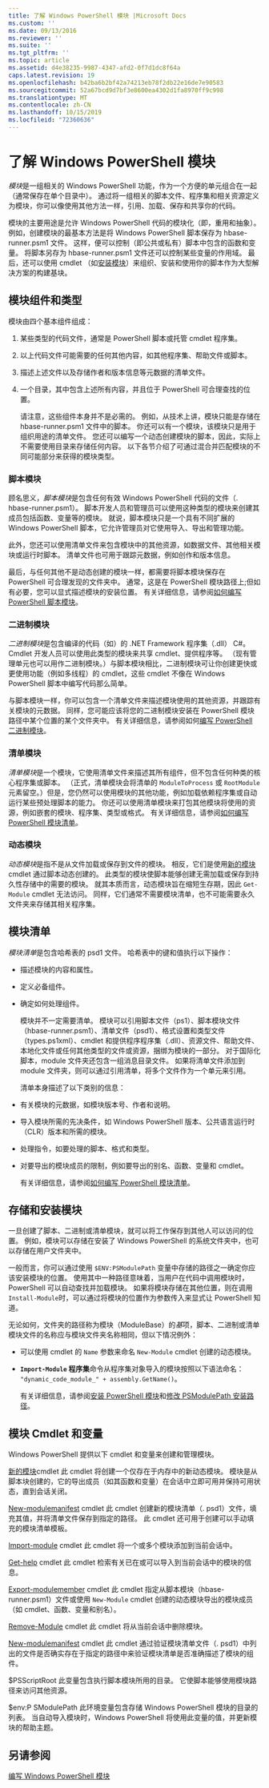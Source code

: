 ```yaml
---
title: 了解 Windows PowerShell 模块 |Microsoft Docs
ms.custom: ''
ms.date: 09/13/2016
ms.reviewer: ''
ms.suite: ''
ms.tgt_pltfrm: ''
ms.topic: article
ms.assetid: d4e38235-9987-4347-afd2-0f7d1dc8f64a
caps.latest.revision: 19
ms.openlocfilehash: b42ba6b2bf42a74213eb78f2db22e16de7e90583
ms.sourcegitcommit: 52a67bcd9d7bf3e8600ea4302d1fa8970ff9c998
ms.translationtype: MT
ms.contentlocale: zh-CN
ms.lasthandoff: 10/15/2019
ms.locfileid: "72360636"
---
```

# <a name="understanding-a-windows-powershell-module"></a>了解 Windows PowerShell 模块

*模块*是一组相关的 Windows PowerShell 功能，作为一个方便的单元组合在一起（通常保存在单个目录中）。 通过将一组相关的脚本文件、程序集和相关资源定义为模块，你可以像使用其他方法一样，引用、加载、保存和共享你的代码。

模块的主要用途是允许 Windows PowerShell 代码的模块化（即，重用和抽象）。 例如，创建模块的最基本方法是将 Windows PowerShell 脚本保存为 hbase-runner.psm1 文件。 这样，便可以控制（即公共或私有）脚本中包含的函数和变量。 将脚本另存为 hbase-runner.psm1 文件还可以控制某些变量的作用域。 最后，还可以使用 cmdlet （如[安装模块](/powershell/module/PowershellGet/Install-Module)）来组织、安装和使用你的脚本作为大型解决方案的构建基块。

## <a name="module-components-and-types"></a>模块组件和类型

模块由四个基本组件组成：

1. 某些类型的代码文件，通常是 PowerShell 脚本或托管 cmdlet 程序集。

2. 以上代码文件可能需要的任何其他内容，如其他程序集、帮助文件或脚本。

3. 描述上述文件以及存储作者和版本信息等元数据的清单文件。

4. 一个目录，其中包含上述所有内容，并且位于 PowerShell 可合理查找的位置。

   请注意，这些组件本身并不是必需的。 例如，从技术上讲，模块只能是存储在 hbase-runner.psm1 文件中的脚本。 你还可以有一个模块，该模块只是用于组织用途的清单文件。 您还可以编写一个动态创建模块的脚本，因此，实际上不需要使用目录来存储任何内容。 以下各节介绍了可通过混合并匹配模块的不同可能部分来获得的模块类型。

### <a name="script-modules"></a>脚本模块

顾名思义，*脚本模块*是包含任何有效 Windows PowerShell 代码的文件（. hbase-runner.psm1）。 脚本开发人员和管理员可以使用这种类型的模块来创建其成员包括函数、变量等的模块。 就说，脚本模块只是一个具有不同扩展的 Windows PowerShell 脚本，它允许管理员对它使用导入、导出和管理功能。

此外，您还可以使用清单文件来包含模块中的其他资源，如数据文件、其他相关模块或运行时脚本。 清单文件也可用于跟踪元数据，例如创作和版本信息。

最后，与任何其他不是动态创建的模块一样，都需要将脚本模块保存在 PowerShell 可合理发现的文件夹中。 通常，这是在 PowerShell 模块路径上;但如有必要，您可以显式描述模块的安装位置。 有关详细信息，请参阅[如何编写 PowerShell 脚本模块](./how-to-write-a-powershell-script-module.md)。

### <a name="binary-modules"></a>二进制模块

*二进制模块*是包含编译的代码（如）的 .NET Framework 程序集（.dll） C#。 Cmdlet 开发人员可以使用此类型的模块来共享 cmdlet、提供程序等。 （现有管理单元也可以用作二进制模块。）与脚本模块相比，二进制模块可让你创建更快或更使用功能（例如多线程）的 cmdlet，这些 cmdlet 不像在 Windows PowerShell 脚本中编写代码那么简单。

与脚本模块一样，你可以包含一个清单文件来描述模块使用的其他资源，并跟踪有关模块的元数据。 同样，您可能应该将您的二进制模块安装在 PowerShell 模块路径中某个位置的某个文件夹中。 有关详细信息，请参阅如何[编写 PowerShell 二进制模块](./how-to-write-a-powershell-binary-module.md)。

### <a name="manifest-modules"></a>清单模块

*清单模块*是一个模块，它使用清单文件来描述其所有组件，但不包含任何种类的核心程序集或脚本。 （正式，清单模块会将清单的 `ModuleToProcess` 或 `RootModule` 元素留空。）但是，您仍然可以使用模块的其他功能，例如加载依赖程序集或自动运行某些预处理脚本的能力。 你还可以使用清单模块来打包其他模块将使用的资源，例如嵌套的模块、程序集、类型或格式。 有关详细信息，请参阅[如何编写 PowerShell 模块清单](./how-to-write-a-powershell-module-manifest.md)。

### <a name="dynamic-modules"></a>动态模块

*动态模块*是指不是从文件加载或保存到文件的模块。 相反，它们是使用[新的模块](/powershell/module/Microsoft.PowerShell.Core/New-Module)cmdlet 通过脚本动态创建的。 此类型的模块使脚本能够创建无需加载或保存到持久性存储中的需要的模块。 就其本质而言，动态模块旨在缩短生存期，因此 `Get-Module` cmdlet 无法访问。 同样，它们通常不需要模块清单，也不可能需要永久文件夹来存储其相关程序集。

## <a name="module-manifests"></a>模块清单

*模块清单*是包含哈希表的 psd1 文件。 哈希表中的键和值执行以下操作：

- 描述模块的内容和属性。

- 定义必备组件。

- 确定如何处理组件。

  模块并不一定需要清单。 模块可以引用脚本文件（ps1）、脚本模块文件（hbase-runner.psm1）、清单文件（psd1）、格式设置和类型文件（types.ps1xml）、cmdlet 和提供程序程序集（.dll）、资源文件、帮助文件、本地化文件或任何其他类型的文件或资源，捆绑为模块的一部分。 对于国际化脚本，module 文件夹还包含一组消息目录文件。 如果将清单文件添加到 module 文件夹，则可以通过引用清单，将多个文件作为一个单元来引用。

  清单本身描述了以下类别的信息：

- 有关模块的元数据，如模块版本号、作者和说明。

- 导入模块所需的先决条件，如 Windows PowerShell 版本、公共语言运行时（CLR）版本和所需的模块。

- 处理指令，如要处理的脚本、格式和类型。

- 对要导出的模块成员的限制，例如要导出的别名、函数、变量和 cmdlet。

  有关详细信息，请参阅[如何编写 PowerShell 模块清单](./how-to-write-a-powershell-module-manifest.md)。

## <a name="storing-and-installing-a-module"></a>存储和安装模块

一旦创建了脚本、二进制或清单模块，就可以将工作保存到其他人可以访问的位置。 例如，模块可以存储在安装了 Windows PowerShell 的系统文件夹中，也可以存储在用户文件夹中。

一般而言，你可以通过使用 `$ENV:PSModulePath` 变量中存储的路径之一确定你应该安装模块的位置。 使用其中一种路径意味着，当用户在代码中调用模块时，PowerShell 可以自动查找并加载模块。 如果将模块存储在其他位置，则在调用 `Install-Module`时，可以通过将模块的位置作为参数传入来显式让 PowerShell 知道。

无论如何，文件夹的路径称为模块（ModuleBase）的*基*项，脚本、二进制或清单模块文件的名称应与模块文件夹名称相同，但以下情况例外：

- 可以使用 cmdlet 的 `Name` 参数来命名 `New-Module` cmdlet 创建的动态模块。

- **`Import-Module` 程序集**命令从程序集对象导入的模块按照以下语法命名： `"dynamic_code_module_" + assembly.GetName()`。

  有关详细信息，请参阅[安装 PowerShell 模块](./installing-a-powershell-module.md)和[修改 PSModulePath 安装路径](./modifying-the-psmodulepath-installation-path.md)。

## <a name="module-cmdlets-and-variables"></a>模块 Cmdlet 和变量

Windows PowerShell 提供以下 cmdlet 和变量来创建和管理模块。

[新的模块](/powershell/module/Microsoft.PowerShell.Core/New-Module)cmdlet 此 cmdlet 将创建一个仅存在于内存中的新动态模块。 模块是从脚本块创建的，它的导出成员（如其函数和变量）在会话中立即可用并保持可用状态，直到会话关闭。

[New-modulemanifest](/powershell/module/Microsoft.PowerShell.Core/New-ModuleManifest) cmdlet 此 cmdlet 创建新的模块清单（. psd1）文件，填充其值，并将清单文件保存到指定的路径。 此 cmdlet 还可用于创建可以手动填充的模块清单模板。

[Import-module](/powershell/module/Microsoft.PowerShell.Core/Import-Module) cmdlet 此 cmdlet 将一个或多个模块添加到当前会话中。

[Get-help](/powershell/module/Microsoft.PowerShell.Core/Get-Module) cmdlet 此 cmdlet 检索有关已在或可以导入到当前会话中的模块的信息。

[Export-modulemember](/powershell/module/Microsoft.PowerShell.Core/Export-ModuleMember) cmdlet 此 cmdlet 指定从脚本模块（hbase-runner.psm1）文件或使用 `New-Module` cmdlet 创建的动态模块导出的模块成员（如 cmdlet、函数、变量和别名）。

[Remove-Module](/powershell/module/Microsoft.PowerShell.Core/Remove-Module) cmdlet 此 cmdlet 将从当前会话中删除模块。

[New-modulemanifest](/powershell/module/Microsoft.PowerShell.Core/Test-ModuleManifest) cmdlet 此 cmdlet 通过验证模块清单文件（. psd1）中列出的文件是否确实存在于指定的路径中来验证模块清单是否准确描述了模块的组件。

$PSScriptRoot 此变量包含执行脚本模块所用的目录。 它使脚本能够使用模块路径来访问其他资源。

$env:P SModulePath 此环境变量包含存储 Windows PowerShell 模块的目录的列表。 当自动导入模块时，Windows PowerShell 将使用此变量的值，并更新模块的帮助主题。

## <a name="see-also"></a>另请参阅

[编写 Windows PowerShell 模块](./writing-a-windows-powershell-module.md)
